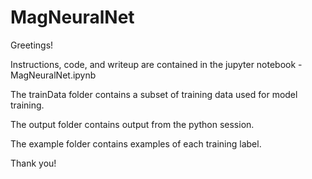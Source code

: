 # MagNeuralNet
Greetings!

Instructions, code, and writeup are contained in the jupyter notebook - MagNeuralNet.ipynb

The trainData folder contains a subset of training data used for model training.

The output folder contains output from the python session.

The example folder contains examples of each training label.

Thank you!
